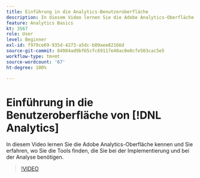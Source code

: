 ```yaml
---
title: Einführung in die Analytics-Benutzeroberfläche
description: In diesem Video lernen Sie die Adobe Analytics-Oberfläche kennen und Sie erfahren, wo Sie die Tools finden, die Sie bei der Implementierung und bei der Analyse benötigen.
feature: Analytics Basics
kt: 3567
role: User
level: Beginner
exl-id: f979ce69-935d-4273-a5dc-b09aee82166d
source-git-commit: 84984ad9bf65cfc69117e40ac0e0cfe503cac5e5
workflow-type: tm+mt
source-wordcount: '67'
ht-degree: 100%

---
```


# Einführung in die Benutzeroberfläche von [!DNL Analytics]

In diesem Video lernen Sie die Adobe Analytics-Oberfläche kennen und Sie erfahren, wo Sie die Tools finden, die Sie bei der Implementierung und bei der Analyse benötigen.

>[!VIDEO](https://video.tv.adobe.com/v/28748/?quality=12&learn=on)
